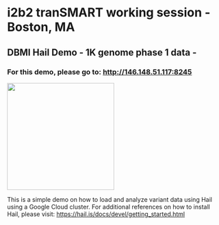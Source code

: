 # i2b2 tranSMART working session - Boston, MA
## DBMI Hail Demo - 1K genome phase 1 data - 
### For this demo, please go to: http://146.148.51.117:8245

<img src="https://hail.is/docs/devel/hail-logo-cropped.png" width= "250px">

This is a simple demo on how to load and analyze variant data using Hail using a Google Cloud cluster.
For additional references on how to install Hail, please visit: https://hail.is/docs/devel/getting_started.html
